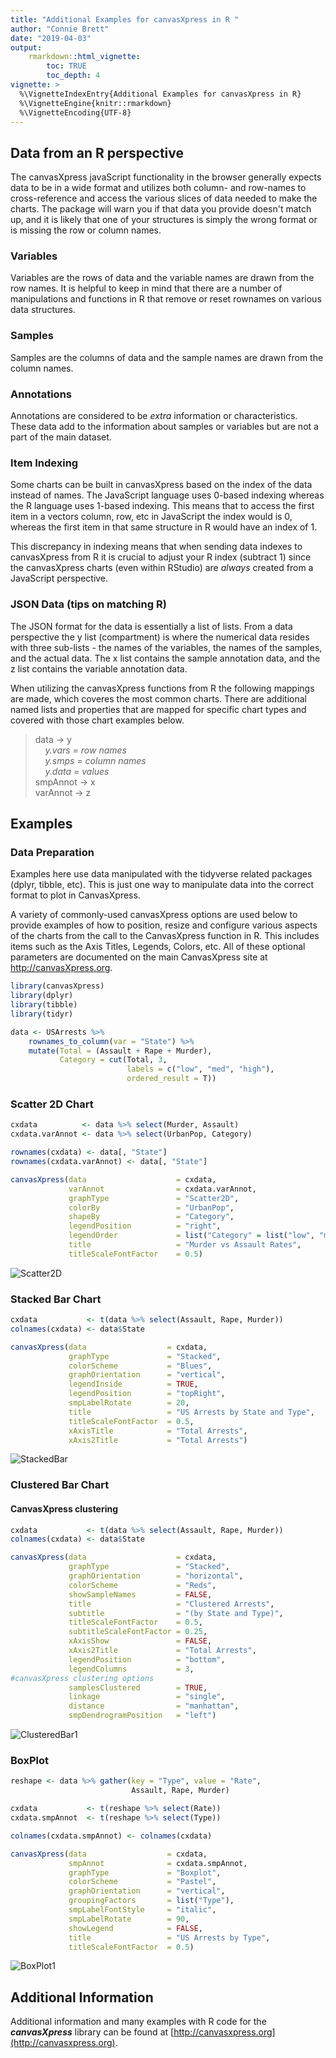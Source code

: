 ```yaml
---
title: "Additional Examples for canvasXpress in R "
author: "Connie Brett"
date: "2019-04-03"
output: 
    rmarkdown::html_vignette:
        toc: TRUE
        toc_depth: 4
vignette: >
  %\VignetteIndexEntry{Additional Examples for canvasXpress in R}
  %\VignetteEngine{knitr::rmarkdown}
  %\VignetteEncoding{UTF-8}
---
```


## Data from an R perspective

The canvasXpress javaScript functionality in the browser generally expects data to be in a wide format and utilizes both column- and row-names to cross-reference and access the various slices of data needed to make the charts.  The package will warn you if that data you provide doesn't match up, and it is likely that one of your structures is simply the wrong format or is missing the row or column names.


### Variables

Variables are the rows of data and the variable names are drawn from the row names.  It is helpful to keep in mind that there are a number of manipulations and functions in R that remove or reset rownames on various data structures.


### Samples

Samples are the columns of data and the sample names are drawn from the column names.  


### Annotations

Annotations are considered to be *extra* information or characteristics.  These data add to the information about samples or variables but are not a part of the main dataset.


### Item Indexing

Some charts can be built in canvasXpress based on the index of the data instead of names.  The JavaScript language uses 0-based indexing whereas the R language uses 1-based indexing.  This means that to access the first item in a vectors column, row, etc in JavaScript the index would is 0, whereas the first item in that same structure in R would have an index of 1.

This discrepancy in indexing means that when sending data indexes to canvasXpress from R it is crucial to adjust your R index (subtract 1) since the canvasXpress charts (even within RStudio) are *always* created from a JavaScript perspective.


### JSON Data (tips on matching R)

The JSON format for the data is essentially a list of lists.  From a data perspective the y list (compartment) is where the numerical data resides with three sub-lists - the names of the variables, the names of the samples, and the actual data.  The x list contains the sample annotation data, and the z list contains the variable annotation data.  

When utilizing the canvasXpress functions from R the following mappings are made, which coveres the most common charts.  There are additional named lists and properties that are mapped for specific chart types and covered with those chart examples below.

> data -> y  
> &nbsp;&nbsp;&nbsp;&nbsp;*y.vars = row names*  
> &nbsp;&nbsp;&nbsp;&nbsp;*y.smps = column names*  
> &nbsp;&nbsp;&nbsp;&nbsp;*y.data = values*  
> smpAnnot -> x  
> varAnnot -> z


## Examples

### Data Preparation

Examples here use data manipulated with the tidyverse related packages (dplyr, tibble, etc).  This is just one way to manipulate data into the correct format to plot in CanvasXpress.


A variety of commonly-used canvasXpress options are used below to provide examples of how to position, resize and configure various aspects of the charts from the call to the CanvasXpress function in R.  This includes items such as the Axis Titles, Legends, Colors, etc.  All of these optional parameters are documented on the main CanvasXpress site at http://canvasXpress.org.

```r
library(canvasXpress)
library(dplyr)
library(tibble)
library(tidyr)

data <- USArrests %>%
    rownames_to_column(var = "State") %>%
    mutate(Total = (Assault + Rape + Murder),
           Category = cut(Total, 3, 
                          labels = c("low", "med", "high"),
                          ordered_result = T)) 
```

### Scatter 2D Chart

```r
cxdata          <- data %>% select(Murder, Assault)
cxdata.varAnnot <- data %>% select(UrbanPop, Category) 

rownames(cxdata) <- data[, "State"]
rownames(cxdata.varAnnot) <- data[, "State"]

canvasXpress(data                    = cxdata,
             varAnnot                = cxdata.varAnnot,
             graphType               = "Scatter2D",
             colorBy                 = "UrbanPop",
             shapeBy                 = "Category",
             legendPosition          = "right",
             legendOrder             = list("Category" = list("low", "med", "high")),
             title                   = "Murder vs Assault Rates",
             titleScaleFontFactor    = 0.5)
```
![Scatter2D](images/R-Scatter2D.png)

### Stacked Bar Chart

```r
cxdata           <- t(data %>% select(Assault, Rape, Murder))
colnames(cxdata) <- data$State

canvasXpress(data                  = cxdata,
             graphType             = "Stacked",
             colorScheme           = "Blues",
             graphOrientation      = "vertical",
             legendInside          = TRUE,
             legendPosition        = "topRight",
             smpLabelRotate        = 20,
             title                 = "US Arrests by State and Type",
             titleScaleFontFactor  = 0.5,
             xAxisTitle            = "Total Arrests",
             xAxis2Title           = "Total Arrests")
```
![StackedBar](images/R-StackedBar.png)

### Clustered Bar Chart

#### CanvasXpress clustering

```r
cxdata           <- t(data %>% select(Assault, Rape, Murder))
colnames(cxdata) <- data$State

canvasXpress(data                    = cxdata,
             graphType               = "Stacked",
             graphOrientation        = "horizontal",
             colorScheme             = "Reds",
             showSampleNames         = FALSE,
             title                   = "Clustered Arrests",
             subtitle                = "(by State and Type)",
             titleScaleFontFactor    = 0.5,
             subtitleScaleFontFactor = 0.25,
             xAxisShow               = FALSE,
             xAxis2Title             = "Total Arrests",
             legendPosition          = "bottom",
             legendColumns           = 3,
#canvasXpress clustering options  
             samplesClustered        = TRUE,
             linkage                 = "single",
             distance                = "manhattan",
             smpDendrogramPosition   = "left")
```
![ClusteredBar1](images/R-ClusteredBar1.png)


### BoxPlot

```r
reshape <- data %>% gather(key = "Type", value = "Rate", 
                           Assault, Rape, Murder)

cxdata           <- t(reshape %>% select(Rate))
cxdata.smpAnnot  <- t(reshape %>% select(Type))

colnames(cxdata.smpAnnot) <- colnames(cxdata)

canvasXpress(data                  = cxdata,
             smpAnnot              = cxdata.smpAnnot,
             graphType             = "Boxplot",
             colorScheme           = "Pastel",
             graphOrientation      = "vertical",
             groupingFactors       = list("Type"),
             smpLabelFontStyle     = "italic",
             smpLabelRotate        = 90,
             showLegend            = FALSE,
             title                 = "US Arrests by Type",
             titleScaleFontFactor  = 0.5)
```
![BoxPlot1](images/R-BoxPlot1.png)


## Additional Information 

Additional information and many examples with R code for the ***canvasXpress*** 
library can be found at
[http://canvasxpress.org](http://canvasxpress.org).
